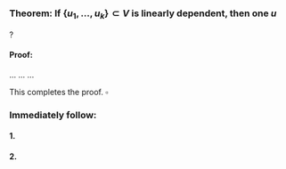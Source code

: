 ### Theorem: If $\{u_{1},\dots,u_{k}\} \subset V$ is linearly dependent, then one $u_{}$
?
#### Proof: 
...
...
...

This completes the proof. $\square$

### Immediately follow:

#### 1.
#### 2.